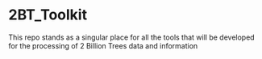 # 2BT_Toolkit
This repo stands as a singular place for all the tools that will be developed for the processing of 2 Billion Trees data and information
